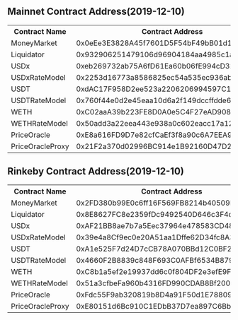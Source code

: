 ## Mainnet Contract Address(2019-12-10)

<table>
	<tr>
   		<th>Contract Name</th>
    	<th>Contract Address</th>
	</tr>
	<tr>
		<td> MoneyMarket </td>
		<td> 0x0eEe3E3828A45f7601D5F54bF49bB01d1A9dF5ea </td>
	</tr>
	<tr>
		<td> Liquidator </td>
		<td> 0x932906251479106d96904184aa4985c1a291b35d </td>
	</tr>
	<tr>
		<td> USDx </td>
		<td> 0xeb269732ab75A6fD61Ea60b06fE994cD32a83549 </td>
	</tr>
	<tr>
		<td> USDxRateModel </td>
		<td> 0x2253d16773a8586825ec54a535ec936ab53e0c51 </td>
	</tr>
	<tr>
		<td> USDT </td>
		<td> 0xdAC17F958D2ee523a2206206994597C13D831ec7 </td>
	</tr>
	<tr>
		<td> USDTRateModel </td>
		<td> 0x760f44e0d2e45eaa10d6a2f149dccffdde664ef9 </td>
	</tr>
	<tr>
		<td> WETH </td>
		<td> 0xC02aaA39b223FE8D0A0e5C4F27eAD9083C756Cc2 </td>
	</tr>
	<tr>
		<td> WETHRateModel </td>
		<td> 0x50add3a22eea443e938a0c602eacc17a12ce6483 </td>
	</tr>
	<tr>
		<td> PriceOracle </td>
		<td> 0xE8a616FD9D7e82cfCaEf3f8a90c6A7EEA97E0856 </td>
	</tr>
	<tr>
		<td> PriceOracleProxy </td>
		<td> 0x21F2a370d02996BC914e1B92160D47D279d9F15a </td>
	</tr>
</table>


## Rinkeby Contract Address(2019-12-10)

<table>
	<tr>
   		<th>Contract Name</th>
    	<th>Contract Address</th>
	</tr>
	<tr>
		<td> MoneyMarket </td>
		<td> 0x2FD380b99E0c6ff16F569FB8214b40509F776764 </td>
	</tr>
	<tr>
		<td> Liquidator </td>
		<td> 0x8E8627FC8e2359fDc9492540D646c3F4d979A44A </td>
	</tr>
	<tr>
		<td> USDx </td>
		<td> 0xAF21BB8ae7b7a5Eec37964e478583CD486FD12E2 </td>
	</tr>
	<tr>
		<td> USDxRateModel </td>
		<td> 0x39e4a8Cf9ec0e20A51aa1Dffe62D34fc8A3D15f9 </td>
	</tr>
	<tr>
		<td> USDT </td>
		<td> 0xA1e525F7d24D7cCB78A070BBd12C0BF21Fb4a848 </td>
	</tr>
	<tr>
		<td> USDTRateModel </td>
		<td> 0x4660F2B8839c848F693C0AFBf6534B87910e478c </td>
	</tr>
	<tr>
		<td> WETH </td>
		<td> 0xC8b1a5ef2e19937dd6c0f804DF2e3efE9F093B1e </td>
	</tr>
	<tr>
		<td> WETHRateModel </td>
		<td> 0x51a3cfbeFa960b4316FD990CDAB8Bf20078fA378 </td>
	</tr>
	<tr>
		<td> PriceOracle </td>
		<td> 0xFdc55F9ab320819b8D4a91F50d1E78809B09eB3d </td>
	</tr>
	<tr>
		<td> PriceOracleProxy </td>
		<td> 0xE80151d6Bc910C1EDbB37D7ea897C6Bb2428B16c </td>
	</tr>
</table>

